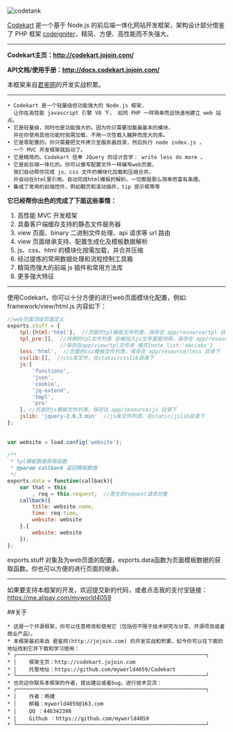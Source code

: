 ![codetank](http://codekart.jojoin.com/cssimg/codekart/logo__big.png)

[Codekart](http://codekart.jojoin.com/) 是一个基于 Node.js 的前后端一体化网站开发框架，架构设计部分借鉴了 PHP 框架 [codeigniter](http://codeigniter.org.cn/)，精简、方便、高性能而不失强大。

****

**Codekart主页：http://codekart.jojoin.com/**

**API文档/使用手册：http://docs.codekart.jojoin.com/**

本框架来自[君鉴网](http://jojoin.com/)的开发实战积累。

****

```
• Codekart 是一个轻量级但功能强大的 Node.js 框架， 
  让你在高性能 javascript 引擎 V8 下， 如同 PHP 一样简单而且快速地建立 web 站点。
• 它是轻量级，同时也是功能强大的。因为你只需要加载最基本的模块，
  并在你使用其他功能时按需加载，不用一次性载入臃肿而庞大的库。
• 它是零配置的。你只需要把文件拷贝至服务器目录，然后执行 node index.js ，
  一个 MVC 开发框架就启动了。
• 它是精简的。Codekart 信奉 JQuery 的设计哲学： write less do more 。
• 它是前后端一体化的。你可以像写配置文件一样编写web页面，
  我们自动帮你完成 js、css 文件的模块化加载和压缩合并，
  并自动在html里引用。自动完成html模板的解析。一切都是那么简单而富有条理。
• 集成了常用的前端控件，例如翻页和滚动插件，tip 提示框等等
```

**它已经帮你出色的完成了下面这些事情：**

1. 高性能 MVC 开发框架
2. 具备客户端缓存支持的静态文件服务器
3. view 页面、binary 二进制文件处理、api 请求等 url 路由
4. view 页面继承支持、配置生成化及模板数据解析
5. js、css、html 的模块化按需加载，并合并压缩
6. 经过提炼的常用数据处理和流程控制工具箱
7. 精简而强大的前端 js 插件和常用方法库
8. 更多强大特征

****

使用Codekart，你可以十分方便的进行web页面模块化配置，例如: framework/view/html.js 内容如下：

```javascript
//web页面顶级页面定义
exports.stuff = {
    tpl:{html:'html'},  //页面的tpl模板文件列表，保存在 app/resource/tpl 目录下
    tpl_pre:[],  //待用的tpl文件列表 会被加入js文件里面待用，保存在 app/resource/tpl 目录下
                 //保存在app/view/tpl文件夹 格式{note_list:'abc/abc'}
    less:'html',  //页面的css模板文件列表，保存在 app/resource/less 目录下
    csslib:[],  //css库文件，在static/csslib目录下
    js:[
        'functions',
        'json',
        'cookie',
        'jq-extend',
        'tmpl',
        'pro'
    ], //页面的js模板文件列表，保存在 app/resource/js 目录下
    jslib: 'jquery-2.0.3.min'  //js库文件列表，在static/jslib目录下
};
 
 
var website = load.config('website');
 
/**
 * tpl模板数据获取函数
 * @param callback 返回模板数据
 */
exports.data = function(callback){
    var that = this
        , req = this.request;  //原生的request请求对象
    callback({
        title: website.name,
        time: req.time,
        website: website
    },{
        website: website
    });
};
```

exports.stuff 对象及为web页面的配置，exports.data函数为页面模板数据的获取函数。你也可以方便的进行页面的继承。

****

如果要支持本框架的开发，欢迎提交新的代码，或者点击我的支付宝链接：
https://me.alipay.com/myworld4059

##关于

```
* 这是一个开源框架，你可以任意修改和使用它（包括但不限于技术研究与分享、开源项目或者商业产品）。
* 本框架最初来自 君鉴网(http://jojoin.com) 的开发实战和积累，如今你可以在下面的地址找到它并下载和学习使用：
* ┌─────────────────────────────────────────────────────────────┐
* │    框架主页：http://codekart.jojoin.com
* │    托管地址：https://github.com/myworld4059/Codekart
* └─────────────────────────────────────────────────────────────┘
* 也欢迎你联系本框架的作者，提出建议或者bug，进行技术交流：
* ┌─────────────────────────────────────────────────────────────┐
* │    作者：杨捷
* │    邮箱：myworld4059@163.com
* │    QQ ：446342398
* │    Github ：https://github.com/myworld4059
* └─────────────────────────────────────────────────────────────┘
```

